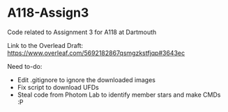 # A118-Assign3
Code related to Assignment 3 for A118 at Dartmouth

Link to the Overlead Draft:
https://www.overleaf.com/5692182867qsmgzkstfjqp#3643ec

Need to-do:
- Edit .gitignore to ignore the downloaded images
- Fix script to download UFDs
- Steal code from Photom Lab to identify member stars and make CMDs :P


